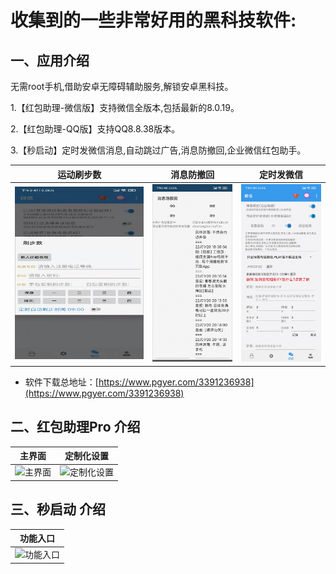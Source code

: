 # 收集到的一些非常好用的黑科技软件:

## 一、应用介绍

无需root手机,借助安卓无障碍辅助服务,解锁安卓黑科技。

1.【红包助理-微信版】支持微信全版本,包括最新的8.0.19。

2.【红包助理-QQ版】支持QQ8.8.38版本。

3.【秒启动】定时发微信消息,自动跳过广告,消息防撤回,企业微信红包助手。

 |运动刷步数|消息防撤回|定时发微信
 |:-:|:-:|:-:|
 |![运动刷步数](./miaoqidong/0003.png)|![消息防撤回](./miaoqidong/0004.jpg)|![定时发微信](./miaoqidong/0005.jpg)|


* 软件下载总地址：[https://www.pgyer.com/3391236938](https://www.pgyer.com/3391236938)


## 二、红包助理Pro  介绍
  |主界面|定制化设置|
  |:-:|:-:|
  |![主界面](http://47.97.10.108:8080/pic/jine.png)|![定制化设置](http://47.97.10.108:8080/pic/shezhi.png)|


## 三、秒启动  介绍
  |功能入口
  |:-:|
  |![功能入口](http://47.97.10.108:8080/pic/jieshao.png)|






